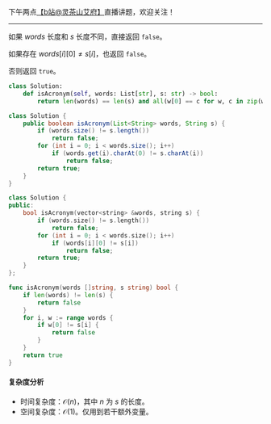 下午两点[【b站@灵茶山艾府】](https://space.bilibili.com/206214)直播讲题，欢迎关注！

---

如果 $\textit{words}$ 长度和 $s$ 长度不同，直接返回 `false`。

如果存在 $\textit{words}[i][0] \ne s[i]$，也返回 `false`。

否则返回 `true`。

```py [sol-Python3]
class Solution:
    def isAcronym(self, words: List[str], s: str) -> bool:
        return len(words) == len(s) and all(w[0] == c for w, c in zip(words, s))
```

```java [sol-Java]
class Solution {
    public boolean isAcronym(List<String> words, String s) {
        if (words.size() != s.length())
            return false;
        for (int i = 0; i < words.size(); i++)
            if (words.get(i).charAt(0) != s.charAt(i))
                return false;
        return true;
    }
}
```

```cpp [sol-C++]
class Solution {
public:
    bool isAcronym(vector<string> &words, string s) {
        if (words.size() != s.length())
            return false;
        for (int i = 0; i < words.size(); i++)
            if (words[i][0] != s[i])
                return false;
        return true;
    }
};
```

```go [sol-Go]
func isAcronym(words []string, s string) bool {
	if len(words) != len(s) {
		return false
	}
	for i, w := range words {
		if w[0] != s[i] {
			return false
		}
	}
	return true
}
```

#### 复杂度分析

- 时间复杂度：$\mathcal{O}(n)$，其中 $n$ 为 $s$ 的长度。
- 空间复杂度：$\mathcal{O}(1)$。仅用到若干额外变量。

